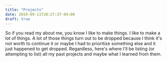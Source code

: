 ```yaml
---
title: "Projects"
date: 2019-09-11T20:27:37-04:00
draft: true
---
```


So if you read my about me, you know I like to make things. I like to make a lot of things.
A lot of those things turn out to be dropped because I think it's not worth to continue it or maybe I had to prioritize something else and it just happened to get dropped. Regardless, here's where I'll be listing (or attempting to list) all my past projects and maybe what I learned from them.
